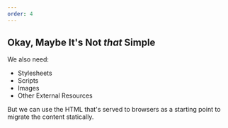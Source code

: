 ```yaml
---
order: 4
---
```


## Okay, Maybe It's Not _that_ Simple

We also need:

- Stylesheets
- Scripts
- Images
- Other External Resources

But we can use the HTML that's served to browsers as a starting point to migrate the content statically.
